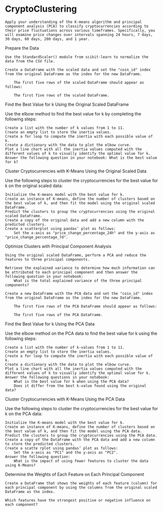 # CryptoClustering

    Apply your understanding of the K-means algorithm and principal component analysis (PCA) to classify cryptocurrencies according to their price fluctuations across various timeframes. Specifically, you will examine price changes over intervals spanning 24 hours, 7 days, 30 days, 60 days, 200 days, and 1 year.

Prepare the Data

    Use the StandardScaler() module from scikit-learn to normalize the data from the CSV file.

    Create a DataFrame with the scaled data and set the "coin_id" index from the original DataFrame as the index for the new DataFrame.

        The first five rows of the scaled DataFrame should appear as follows:

        The first five rows of the scaled DataFrame.

Find the Best Value for k Using the Original Scaled DataFrame

Use the elbow method to find the best value for k by completing the following steps:

    Create a list with the number of k values from 1 to 11.
    Create an empty list to store the inertia values.
    Create a for loop to compute the inertia with each possible value of k.
    Create a dictionary with the data to plot the elbow curve.
    Plot a line chart with all the inertia values computed with the different values of k to visually identify the optimal value for k.
    Answer the following question in your notebook: What is the best value for k?

Cluster Cryptocurrencies with K-Means Using the Original Scaled Data

Use the following steps to cluster the cryptocurrencies for the best value for k on the original scaled data:

    Initialize the K-means model with the best value for k.
    Create an instance of K-means, define the number of clusters based on the best value of k, and then fit the model using the original scaled DataFrame.
    Predict the clusters to group the cryptocurrencies using the original scaled DataFrame.
    Create a copy of the original data and add a new column with the predicted clusters.
    Create a scatterplot using pandas’ plot as follows:
        Set the x-axis as "price_change_percentage_24h" and the y-axis as "price_change_percentage_7d".

Optimize Clusters with Principal Component Analysis

    Using the original scaled DataFrame, perform a PCA and reduce the features to three principal components.

    Retrieve the explained variance to determine how much information can be attributed to each principal component and then answer the following question in your notebook:
        What is the total explained variance of the three principal components?

    Create a new DataFrame with the PCA data and set the "coin_id" index from the original DataFrame as the index for the new DataFrame.

        The first five rows of the PCA DataFrame should appear as follows:

        The first five rows of the PCA DataFrame.

Find the Best Value for k Using the PCA Data

Use the elbow method on the PCA data to find the best value for k using the following steps:

    Create a list with the number of k-values from 1 to 11.
    Create an empty list to store the inertia values.
    Create a for loop to compute the inertia with each possible value of k.
    Create a dictionary with the data to plot the elbow curve.
    Plot a line chart with all the inertia values computed with the different values of k to visually identify the optimal value for k.
    Answer the following questions in your notebook:
        What is the best value for k when using the PCA data?
        Does it differ from the best k-value found using the original data?

Cluster Cryptocurrencies with K-Means Using the PCA Data

Use the following steps to cluster the cryptocurrencies for the best value for k on the PCA data:

    Initialize the K-means model with the best value for k.
    Create an instance of K-means, define the number of clusters based on the best value of k, and then fit the model using the PCA data.
    Predict the clusters to group the cryptocurrencies using the PCA data.
    Create a copy of the DataFrame with the PCA data and add a new column to store the predicted clusters.
    Create a scatte rplot using pandas’ plot as follows:
        Set the x-axis as "PC1" and the y-axis as "PC2".
    Answer the following question:
        What is the impact of using fewer features to cluster the data using K-Means?

Determine the Weights of Each Feature on Each Principal Component

    Create a DataFrame that shows the weights of each feature (column) for each principal component by using the columns from the original scaled DataFrame as the index.

    Which features have the strongest positive or negative influence on each component?
